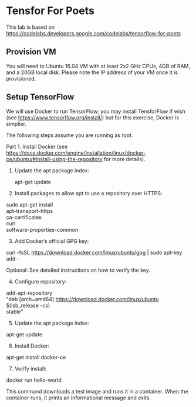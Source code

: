 # Tensfor For Poets

This lab is based on https://codelabs.developers.google.com/codelabs/tensorflow-for-poets

## Provision VM

You will need to Ubuntu 16.04 VM with at least 2x2 GHz CPUs, 4GB of RAM, and a 20GB local disk.
Please note the IP address of your VM once it is provisioned.  

## Setup TensorFlow

We will use Docker to run TensorFlow; you may install TensforFlow if wish (see https://www.tensorflow.org/install/) but for 
this exercise, Docker is simplier.  

The following steps assume you are running as root.

Part 1. Install Docker (see https://docs.docker.com/engine/installation/linux/docker-ce/ubuntu/#install-using-the-repository for more details).

1. Update the apt package index:

    apt-get update
 
2. Install packages to allow apt to use a repository over HTTPS:

 sudo apt-get install \
    apt-transport-https \
    ca-certificates \
    curl \
    software-properties-common
    
3. Add Docker’s official GPG key:

 curl -fsSL https://download.docker.com/linux/ubuntu/gpg | sudo apt-key add -
 
Optional: See detailed instructions on how to verify the key.

4. Configure repository:

 add-apt-repository \
   "deb [arch=amd64] https://download.docker.com/linux/ubuntu \
   $(lsb_release -cs) \
   stable"
   
5. Update the apt package index:

 apt-get update 
 
6. Install Docker:

 apt-get install docker-ce
 
7. Verify install:
 
 docker run hello-world
 
 This command downloads a test image and runs it in a container. When the container runs, it prints an informational message and exits.
